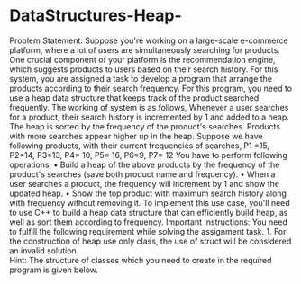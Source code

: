 # DataStructures-Heap-

Problem Statement:
Suppose you're working on a large-scale e-commerce platform, where a lot of users are simultaneously searching for products. 
One crucial component of your platform is the recommendation engine, which suggests products to users based on their search history. For this system, you are assigned a task to develop a program that arrange the products according to their search frequency. For this program, you need to use a heap data structure that keeps track of the product searched frequently.
The working of system is as follows,
Whenever a user searches for a product, their search history is incremented by 1 and added to a heap. The heap is sorted by the frequency of the product's searches. Products with more searches appear higher up in the heap.
Suppose we have following products, with their current frequencies of searches,
P1 =15, P2=14, P3=13, P4= 10, P5= 16, P6=9, P7= 12
You have to perform following operations,
    • Build a heap of the above products by the frequency of the product's searches (save both product name and frequency).
    • When a user searches a product, the frequency will increment by 1 and show the updated heap.
    • Show the top product with maximum search history along with frequency without removing it.
To implement this use case, you'll need to use C++ to build a heap data structure that can efficiently build heap, as well as sort them according to frequency. 
Important Instructions:
You need to fulfill the following requirement while solving the assignment task. 
    1. For the construction of heap use only class, the use of struct will be considered an invalid solution.   
Hint: The structure of classes which you need to create in the required program is given below. 
